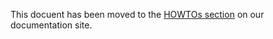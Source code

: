 This docuent has been moved to the [HOWTOs section](https://docs.peeringdb.com/howtos/) on our documentation site.